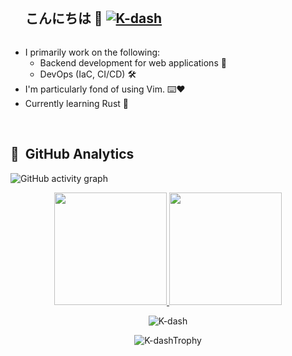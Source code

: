 <!--h1 without bottom border-->
<div id="user-content-toc">
  <ul align="left">
    <summary>
      <h2 style="display: inline-block">
        こんにちは 👋
        <a href="https://github.com/K-dash/"><img src="https://komarev.com/ghpvc/?username=K-dash" alt="K-dash" /></a>
      </h2>
    </summary>
  </ul>
</div>

- I primarily work on the following:
  - Backend development for web applications 🚀
  - DevOps (IaC, CI/CD) 🛠️
- I'm particularly fond of using Vim. ⌨️❤️
- Currently learning Rust 🦀

<br>

## 👀 &nbsp;GitHub Analytics

![GitHub activity graph]( https://github-readme-activity-graph.vercel.app/graph?username=K-dash&theme=react-dark&area=true&hide_border=true#gh-light-mode-only)


<p align="center">
<a href="https://github.com/K-dash">
  <img height="180em" src="https://github-readme-stats-eight-theta.vercel.app/api?username=K-dash&show_icons=true&theme=algolia&include_all_commits=true&count_private=true"/>
  <img height="180em" src="https://github-readme-stats-eight-theta.vercel.app/api/top-langs/?username=K-dash&layout=compact&langs_count=8&theme=algolia"/>
</a>
 <br />
  
<p align="center"><img align="center" src="https://github-readme-streak-stats.herokuapp.com/?user=K-dash&theme=algolia" alt="K-dash" /></p>

<p align="center"><img align="center" src="https://github-trophies.vercel.app/?username=K-dash&column=6&theme=algolia" alt="K-dashTrophy" /></p>
<!--- stats (end) -->
